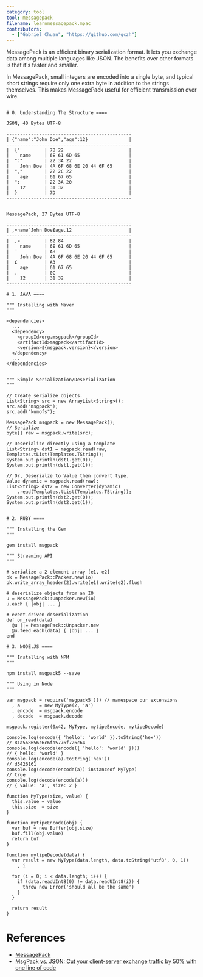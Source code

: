```yaml
---
category: tool
tool: messagepack
filename: learnmessagepack.mpac
contributors:
  - ["Gabriel Chuan", "https://github.com/gczh"]
---
```


MessagePack is an efficient binary serialization format. It lets you exchange data among multiple languages like JSON. The benefits over other formats is that it's faster and smaller. 

In MessagePack, small integers are encoded into a single byte, and typical short strings require only one extra byte in addition to the strings themselves. This makes MessagePack useful for efficient transmission over wire.

```

# 0. Understanding The Structure ====

JSON, 40 Bytes UTF-8
	
----------------------------------------------
| {"name":"John Doe","age":12}		         |
----------------------------------------------
|  {"         | 7B 22                        |
|    name     | 6E 61 6D 65                  |
|  ":"        | 22 3A 22                     |
|    John Doe | 4A 6F 68 6E 20 44 6F 65      |
|  ","        | 22 2C 22                     |
|    age      | 61 67 65                     |
|  ":         | 22 3A 20                     |
|    12       | 31 32                        |
|  }          | 7D                           |
----------------------------------------------


MessagePack, 27 Bytes UTF-8
	
----------------------------------------------
| ‚¤name¨John Doe£age.12                     |
----------------------------------------------
|  ‚¤         | 82 84                        |
|    name     | 6E 61 6D 65                  |
|  ¨          | A8                           |
|    John Doe | 4A 6F 68 6E 20 44 6F 65      |
|  £          | A3                           |
|    age      | 61 67 65                     |
|  .          | 0C                           |
|    12       | 31 32                        |
----------------------------------------------

# 1. JAVA ====

""" Installing with Maven
"""

<dependencies>
  ...
  <dependency>
    <groupId>org.msgpack</groupId>
    <artifactId>msgpack</artifactId>
    <version>${msgpack.version}</version>
  </dependency>
  ...
</dependencies>


""" Simple Serialization/Deserialization
"""

// Create serialize objects.
List<String> src = new ArrayList<String>();
src.add("msgpack");
src.add("kumofs");

MessagePack msgpack = new MessagePack();
// Serialize
byte[] raw = msgpack.write(src);

// Deserialize directly using a template
List<String> dst1 = msgpack.read(raw, Templates.tList(Templates.TString));
System.out.println(dst1.get(0));
System.out.println(dst1.get(1));

// Or, Deserialze to Value then convert type.
Value dynamic = msgpack.read(raw);
List<String> dst2 = new Converter(dynamic)
    .read(Templates.tList(Templates.TString));
System.out.println(dst2.get(0));
System.out.println(dst2.get(1));


# 2. RUBY ====

""" Installing the Gem
"""

gem install msgpack

""" Streaming API
"""

# serialize a 2-element array [e1, e2]
pk = MessagePack::Packer.new(io)
pk.write_array_header(2).write(e1).write(e2).flush

# deserialize objects from an IO
u = MessagePack::Unpacker.new(io)
u.each { |obj| ... }

# event-driven deserialization
def on_read(data)
  @u ||= MessagePack::Unpacker.new
  @u.feed_each(data) { |obj| ... }
end

# 3. NODE.JS ====

""" Installing with NPM
"""

npm install msgpack5 --save

""" Using in Node
"""

var msgpack = require('msgpack5')() // namespace our extensions
  , a       = new MyType(2, 'a')
  , encode  = msgpack.encode
  , decode  = msgpack.decode

msgpack.register(0x42, MyType, mytipeEncode, mytipeDecode)

console.log(encode({ 'hello': 'world' }).toString('hex'))
// 81a568656c6c6fa5776f726c64
console.log(decode(encode({ 'hello': 'world' })))
// { hello: 'world' }
console.log(encode(a).toString('hex'))
// d5426161
console.log(decode(encode(a)) instanceof MyType)
// true
console.log(decode(encode(a)))
// { value: 'a', size: 2 }

function MyType(size, value) {
  this.value = value
  this.size  = size
}

function mytipeEncode(obj) {
  var buf = new Buffer(obj.size)
  buf.fill(obj.value)
  return buf
}

function mytipeDecode(data) {
  var result = new MyType(data.length, data.toString('utf8', 0, 1))
    , i

  for (i = 0; i < data.length; i++) {
    if (data.readUInt8(0) != data.readUInt8(i)) {
      throw new Error('should all be the same')
    }
  }

  return result
}

```


# References

- [MessagePack](http://msgpack.org/index.html)
- [MsgPack vs. JSON: Cut your client-server exchange traffic by 50% with one line of code](http://indiegamr.com/cut-your-data-exchange-traffic-by-up-to-50-with-one-line-of-code-msgpack-vs-json/)
